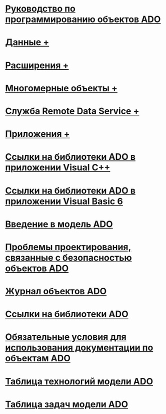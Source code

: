 # [Руководство по программированию объектов ADO](ado-programmer-s-guide.md)

# [Данные +](../../ado/guide/data/ado-fundamentals.md)
# [Расширения +](../../ado/guide/extensions/ado-extensions-for-data-definition-language-and-security-adox.md)
# [Многомерные объекты +](../../ado/guide/multidimensional/ado-md-fundamentals.md)
# [Служба Remote Data Service +](../../ado/guide/remote-data-service/remote-data-service-rds.md)
# [Приложения +](../../ado/guide/appendixes/appendix-a-providers.md)

# [Ссылки на библиотеки ADO в приложении Visual C++](referencing-the-ado-libraries-in-a-visual-c-application.md)
# [Ссылки на библиотеки ADO в приложении Visual Basic 6](referencing-the-ado-libraries-in-a-visual-basic-6-application.md)
# [Введение в модель ADO](ado-introduction.md)
# [Проблемы проектирования, связанные с безопасностью объектов ADO](ado-security-design-issues.md)
# [Журнал объектов ADO](ado-history.md)
# [Ссылки на библиотеки ADO](referencing-the-ado-libraries.md)
# [Обязательные условия для использования документации по объектам ADO](prerequisites-for-using-the-ado-documentation.md)
# [Таблица технологий модели ADO](ado-technology-table.md)
# [Таблица задач модели ADO](ado-task-table.md)
